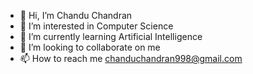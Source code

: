 - 👋 Hi, I’m Chandu Chandran
- 👀 I’m interested in Computer Science
- 🌱 I’m currently learning Artificial Intelligence
- 💞️ I’m looking to collaborate on me
- 📫 How to reach me chanduchandran998@gmail.com

<!---
chanduchandran998/chanduchandran998 is a ✨ special ✨ repository because its `README.md` (this file) appears on your GitHub profile.
You can click the Preview link to take a look at your changes.
--->

